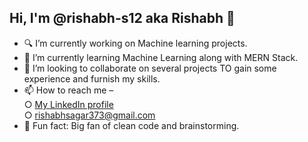 ## Hi, I'm @rishabh-s12 aka Rishabh 👋

- 🔍 I’m currently working on Machine learning projects.
- 🌱 I’m currently learning Machine Learning along with MERN Stack.
- 💞️ I’m looking to collaborate on several projects TO gain some experience and furnish my skills.
-  📫 How to reach me –  
  ○ [My LinkedIn profile](https://www.linkedin.com/in/rishabh-sagar-4988472a6/)  
  ○ rishabhsagar373@gmail.com  
- 👀 Fun fact: Big fan of clean code and brainstorming.
  

